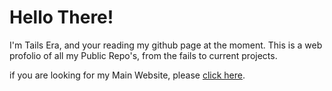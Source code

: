 # Hello There!
I'm Tails Era, and your reading my github page at the moment. This is a web profolio of all my Public Repo's, from the fails to current projects.

if you are looking for my Main Website, please [click here](https://tailsera.ml).